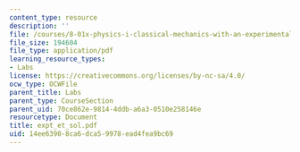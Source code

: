```yaml
---
content_type: resource
description: ''
file: /courses/8-01x-physics-i-classical-mechanics-with-an-experimental-focus-fall-2002/14ee63908ca6dca59978ead4fea9bc69_expt_et_sol.pdf
file_size: 194604
file_type: application/pdf
learning_resource_types:
- Labs
license: https://creativecommons.org/licenses/by-nc-sa/4.0/
ocw_type: OCWFile
parent_title: Labs
parent_type: CourseSection
parent_uid: 70ce862e-9814-4ddb-a6a3-0510e258146e
resourcetype: Document
title: expt_et_sol.pdf
uid: 14ee6390-8ca6-dca5-9978-ead4fea9bc69
---
```

